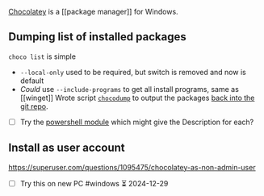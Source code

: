 [Chocolatey](https://chocolatey.org/) is a [[package manager]] for Windows.

## Dumping list of installed packages
`choco list` is simple
- `--local-only` used to be required, but switch is removed and now is default
- *Could* use `--include-programs` to get all install programs, same as [[winget]]
Wrote script [`chocodump`](../win/chocodump.ps1) to output the packages [back into the git repo](../win/chocofile-DISCOVERY.txt).

- [ ] Try the [powershell module](https://www.powershellgallery.com/packages/chocolatey) which might give the Description for each?
## Install as user account
https://superuser.com/questions/1095475/chocolatey-as-non-admin-user
- [ ] Try this on new PC #windows ⏳ 2024-12-29